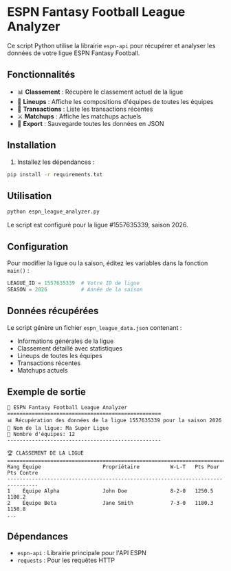# ESPN Fantasy Football League Analyzer

Ce script Python utilise la librairie `espn-api` pour récupérer et analyser les données de votre ligue ESPN Fantasy Football.

## Fonctionnalités

- 📊 **Classement** : Récupère le classement actuel de la ligue
- 👥 **Lineups** : Affiche les compositions d'équipes de toutes les équipes
- 🔄 **Transactions** : Liste les transactions récentes
- ⚔️ **Matchups** : Affiche les matchups actuels
- 💾 **Export** : Sauvegarde toutes les données en JSON

## Installation

1. Installez les dépendances :
```bash
pip install -r requirements.txt
```

## Utilisation

```bash
python espn_league_analyzer.py
```

Le script est configuré pour la ligue #1557635339, saison 2026.

## Configuration

Pour modifier la ligue ou la saison, éditez les variables dans la fonction `main()` :

```python
LEAGUE_ID = 1557635339  # Votre ID de ligue
SEASON = 2026           # Année de la saison
```

## Données récupérées

Le script génère un fichier `espn_league_data.json` contenant :

- Informations générales de la ligue
- Classement détaillé avec statistiques
- Lineups de toutes les équipes
- Transactions récentes
- Matchups actuels

## Exemple de sortie

```
🚀 ESPN Fantasy Football League Analyzer
==================================================
📊 Récupération des données de la ligue 1557635339 pour la saison 2026
🏈 Nom de la ligue: Ma Super Ligue
👥 Nombre d'équipes: 12
--------------------------------------------------

🏆 CLASSEMENT DE LA LIGUE
================================================================================
Rang Équipe                    Propriétaire          W-L-T   Pts Pour   Pts Contre
--------------------------------------------------------------------------------
1    Équipe Alpha              John Doe              8-2-0   1250.5     1100.2
2    Équipe Beta               Jane Smith            7-3-0   1180.3     1150.8
...
```

## Dépendances

- `espn-api` : Librairie principale pour l'API ESPN
- `requests` : Pour les requêtes HTTP
